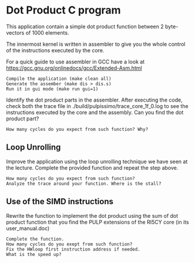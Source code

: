# Dot Product C program

This application contain a simple dot product function between 2 byte-vectors of 1000 elements.

The innermost kernel is written in assembler to give you the whole control of the instructions
executed by the core.

For a quick guide to use assembler in GCC have a look at https://gcc.gnu.org/onlinedocs/gcc/Extended-Asm.html

```
Compile the application (make clean all)
Generate the assember (make dis > dis.s)
Run it in gui mode (make run gui=1)
```

Identify the dot product parts in the assembler.
After executing the code, check both the trace file in ./build/pulpissimo/trace_core_1f_0.log to see the instructions executed by the core and the assembly.
Can you find the dot product part?

```
How many cycles do you expect from such function? Why?
```

## Loop Unrolling

Improve the application using the loop unrolling technique we have seen at the lecture.
Complete the provided function and repeat the step above.

```
How many cycles do you expect from such function?
Analyze the trace around your function. Where is the stall?
```

## Use of the SIMD instructions

Rewrite the function to implement the dot product using the sum of dot product function
that you find the PULP extensions of the RI5CY core (in its user_manual.doc)

```
Complete the function.
How many cycles do you exept from such function?
Fix the HWloop first instruction address if needed.
What is the speed up?
```
